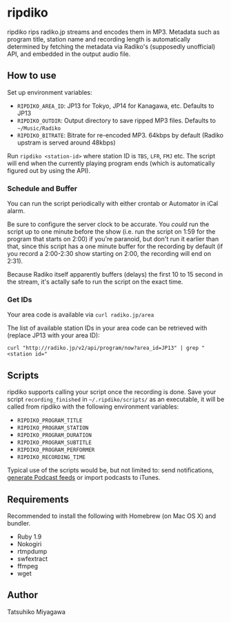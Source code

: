 # ripdiko

ripdiko rips radiko.jp streams and encodes them in MP3. Metadata such as program title, station name and recording length is automatically determined by fetching the metadata via Radiko's (supposedly unofficial) API, and embedded in the output audio file.

## How to use

Set up environment variables:

- `RIPDIKO_AREA_ID`: JP13 for Tokyo, JP14 for Kanagawa, etc. Defaults to JP13
- `RIPDIKO_OUTDIR`: Output directory to save ripped MP3 files. Defaults to `~/Music/Radiko`
- `RIPDIKO_BITRATE`: Bitrate for re-encoded MP3. 64kbps by default (Radiko upstram is served around 48kbps)

Run `ripdiko <station-id>` where station ID is `TBS`, `LFR`, `FMJ` etc. The script will end when the currently playing program ends (which is automatically figured out by using the API).

### Schedule and Buffer

You can run the script periodically with either crontab or Automator in iCal alarm.

Be sure to configure the server clock to be accurate. You *could* run the script up to one minute before the show (i.e. run the script on 1:59 for the program that starts on 2:00) if you're paranoid, but don't run it earlier than that, since this script has a one minute buffer for the recording by default (if you record a 2:00-2:30 show starting on 2:00, the recording will end on 2:31).

Because Radiko itself apparently buffers (delays) the first 10 to 15 second in the stream, it's actally safe to run the script on the exact time.

### Get IDs

Your area code is available via `curl radiko.jp/area`

The list of available station IDs in your area code can be retrieved with (replace JP13 with your area ID):

    curl "http://radiko.jp/v2/api/program/now?area_id=JP13" | grep "<station id="

## Scripts

ripdiko supports calling your script once the recording is done. Save your script `recording_finished` in `~/.ripdiko/scripts/` as an executable, it will be called from ripdiko with the following environment variables:

- `RIPDIKO_PROGRAM_TITLE`
- `RIPDIKO_PROGRAM_STATION`
- `RIPDIKO_PROGRAM_DURATION`
- `RIPDIKO_PROGRAM_SUBTITLE`
- `RIPDIKO_PROGRAM_PERFORMER`
- `RIPDIKO_RECORDING_TIME`

Typical use of the scripts would be, but not limited to: send notifications, [generate Podcast feeds](http://github.com/miyagawa/dircaster) or import podcasts to iTunes.

## Requirements

Recommended to install the following with Homebrew (on Mac OS X) and bundler.

- Ruby 1.9
- Nokogiri
- rtmpdump
- swfextract
- ffmpeg
- wget

## Author

Tatsuhiko Miyagawa

